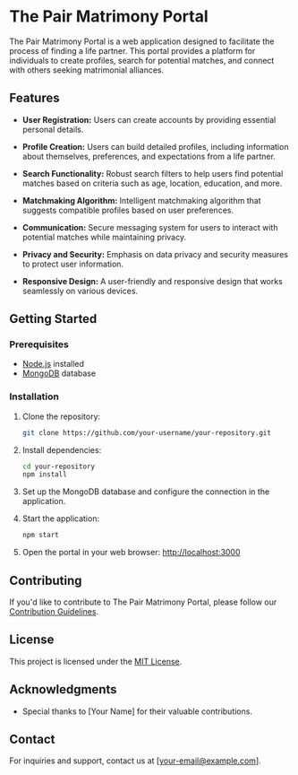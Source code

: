 # The Pair Matrimony Portal

The Pair Matrimony Portal is a web application designed to facilitate the process of finding a life partner. This portal provides a platform for individuals to create profiles, search for potential matches, and connect with others seeking matrimonial alliances.

## Features

- **User Registration:** Users can create accounts by providing essential personal details.

- **Profile Creation:** Users can build detailed profiles, including information about themselves, preferences, and expectations from a life partner.

- **Search Functionality:** Robust search filters to help users find potential matches based on criteria such as age, location, education, and more.

- **Matchmaking Algorithm:** Intelligent matchmaking algorithm that suggests compatible profiles based on user preferences.

- **Communication:** Secure messaging system for users to interact with potential matches while maintaining privacy.

- **Privacy and Security:** Emphasis on data privacy and security measures to protect user information.

- **Responsive Design:** A user-friendly and responsive design that works seamlessly on various devices.

## Getting Started

### Prerequisites

- [Node.js](https://nodejs.org/) installed
- [MongoDB](https://www.mongodb.com/) database

### Installation

1. Clone the repository:

    ```bash
    git clone https://github.com/your-username/your-repository.git
    ```

2. Install dependencies:

    ```bash
    cd your-repository
    npm install
    ```

3. Set up the MongoDB database and configure the connection in the application.

4. Start the application:

    ```bash
    npm start
    ```

5. Open the portal in your web browser: [http://localhost:3000](http://localhost:3000)

## Contributing

If you'd like to contribute to The Pair Matrimony Portal, please follow our [Contribution Guidelines](CONTRIBUTING.md).

## License

This project is licensed under the [MIT License](LICENSE).

## Acknowledgments

- Special thanks to [Your Name] for their valuable contributions.

## Contact

For inquiries and support, contact us at [your-email@example.com].


